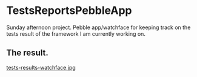 # TestsReportsPebbleApp
Sunday afternoon project. Pebble app/watchface for keeping track on the tests result of the framework I am currently working on.

## The result.
[tests-results-watchface.jpg](https://postimg.org/image/s1ntns5ep/)
